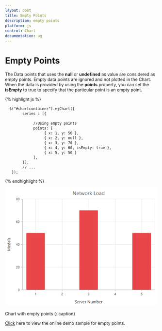 ```yaml
---
layout: post
title: Empty Points 
description: empty points 
platform: js
control: Chart
documentation: ug
---
```


# Empty Points 

The Data points that uses the **null** or **undefined** as value are considered as empty points. Empty data points are ignored and not plotted in the Chart. When the data is provided by using the **points** property, you can set the **isEmpty** to true to specify that the particular point is an empty point.   

{% highlight js %}

      $("#chartcontainer").ejChart({
            series : [{

                 //Using empty points
                 points: [ 
                      { x: 1, y: 50 },
                      { x: 2, y: null },
                      { x: 3, y: 70 },
                      { x: 4, y: 60, isEmpty: true },
                      { x: 5, y: 50 }   
                 ],    
            }],
            // ...
       });

{% endhighlight %}

![](/js/Chart/Empty-Points_images/Empty-Points_img1.png)

Chart with empty points
{:.caption}

[Click](http://js.syncfusion.com/demos/web/#!/azure/chart/chartcustomization/emptypoints) here to view the online demo sample for empty points.
